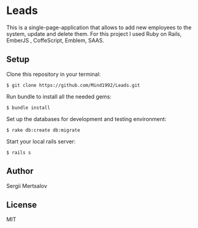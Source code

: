 # Leads

This is a single-page-application that allows to add new employees to the system, update and delete them. For this project I used Ruby on Rails, EmberJS , CoffeScript, Emblem, SAAS.

## Setup
Clone this repository in your terminal:

```console
$ git clone https://github.com/Mind1992/Leads.git
```

Run bundle to install all the needed gems:

```console
$ bundle install
```

Set up the databases for development and testing environment:

```console
$ rake db:create db:migrate
```
Start your local rails server:

```console
$ rails s
```

## Author
Sergii Mertsalov

## License
MIT
